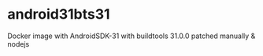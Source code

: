 # android31bts31
Docker image with AndroidSDK-31 with buildtools 31.0.0 patched manually &amp; nodejs
